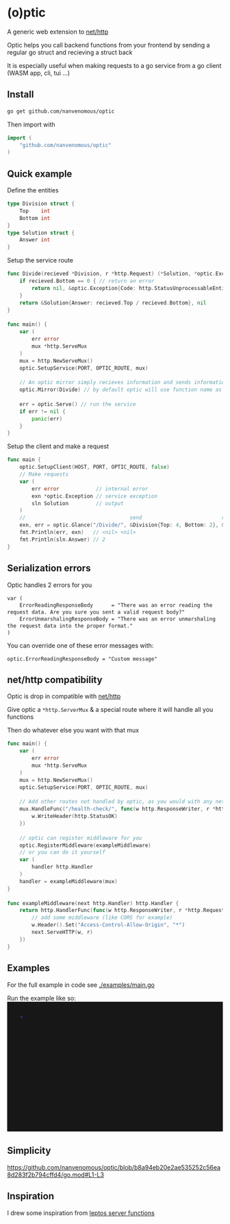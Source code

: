 # (o)ptic

A generic web extension to [net/http](https://pkg.go.dev/net/http)

Optic helps you call backend functions from your frontend by sending a regular go struct and recieving a struct back

It is especially useful when making requests to a go service from a go client (WASM app, cli, tui ...)

## Install
```bash
go get github.com/nanvenomous/optic
```
Then import with
```go
import (
	"github.com/nanvenomous/optic"
)
```

## Quick example

Define the entities
```go
type Division struct {
	Top    int
	Bottom int
}
type Solution struct {
	Answer int
}
```

Setup the service route
```go
func Divide(recieved *Division, r *http.Request) (*Solution, *optic.Exception) {
	if recieved.Bottom == 0 { // return an error
		return nil, &optic.Exception{Code: http.StatusUnprocessableEntity, Message: "Impossible to divide by Zero"}
	}
	return &Solution{Answer: recieved.Top / recieved.Bottom}, nil
}

func main() {
	var (
		err error
		mux *http.ServeMux
	)
	mux = http.NewServeMux()
	optic.SetupService(PORT, OPTIC_ROUTE, mux)

	// An optic mirror simply recieves information and sends information back
	optic.Mirror(Divide) // by default optic will use function name as route

	err = optic.Serve() // run the service
	if err != nil {
		panic(err)
	}
}
```

Setup the client and make a request
```go
func main {
	optic.SetupClient(HOST, PORT, OPTIC_ROUTE, false)
	// Make requests
	var (
		err error            // internal error
		exn *optic.Exception // service exception
		sln Solution         // output
	)
	//                                  send                          receive
	exn, err = optic.Glance("/Divide/", &Division{Top: 4, Bottom: 2}, &sln)
	fmt.Println(err, exn)   // <nil> <nil>
	fmt.Println(sln.Answer) // 2
}
```

## Serialization errors
Optic handles 2 errors for you
```
var (
	ErrorReadingResponseBody      = "There was an error reading the request data. Are you sure you sent a valid request body?"
	ErrorUnmarshalingResponseBody = "There was an error unmarshaling the request data into the proper format."
)
```
You can override one of these error messages with:
```
optic.ErrorReadingResponseBody = "Custom message"
```

## net/http compatibility
Optic is drop in compatible with [net/http](https://pkg.go.dev/net/http)

Give optic a `*http.ServerMux` & a special route where it will handle all you functions

Then do whatever else you want with that mux
```go
func main() {
	var (
		err error
		mux *http.ServeMux
	)
	mux = http.NewServeMux()
	optic.SetupService(PORT, OPTIC_ROUTE, mux)

    // Add other routes not handled by optic, as you would with any net/http service
    mux.HandleFunc("/health-check/", func(w http.ResponseWriter, r *http.Request) {
        w.WriteHeader(http.StatusOK)
    })

    // optic can register middleware for you
    optic.RegisterMiddleware(exampleMiddleware)
    // or you can do it yourself
    var (
        handler http.Handler
    )
    handler = exampleMiddleware(mux)
}

func exampleMiddleware(next http.Handler) http.Handler {
	return http.HandlerFunc(func(w http.ResponseWriter, r *http.Request) {
		// add some middleware (like CORS for example)
		w.Header().Set("Access-Control-Allow-Origin", "*")
		next.ServeHTTP(w, r)
	})
}
```

## Examples
For the full example in code see [./examples/main.go](https://github.com/nanvenomous/optic/blob/mainline/example/main.go) 

Run the example like so:
![run example](.rsrc/run-example.gif)

## Simplicity
https://github.com/nanvenomous/optic/blob/b8a94eb20e2ae535252c56ea8d283f2b794cffd4/go.mod#L1-L3


## Inspiration
I drew some inspiration from [leptos server functions](https://leptos-rs.github.io/leptos/server/25_server_functions.html)
